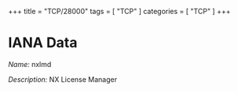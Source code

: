 +++
title = "TCP/28000"
tags = [ "TCP" ]
categories = [ "TCP" ]
+++

# IANA Data

_Name:_ nxlmd

_Description:_ NX License Manager

